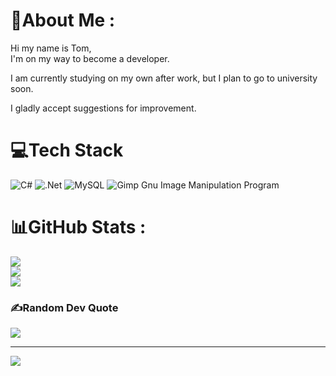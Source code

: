 # 💫About Me :
Hi my name is Tom,  
I'm on my way to become a developer. 

I am currently studying on my own after work, but I plan to go to university soon.

I gladly accept suggestions for improvement.

# 💻Tech Stack
![C#](https://img.shields.io/badge/c%23-%23239120.svg?style=flat&logo=c-sharp&logoColor=white) ![.Net](https://img.shields.io/badge/.NET-5C2D91?style=flat&logo=.net&logoColor=white) ![MySQL](https://img.shields.io/badge/mysql-%2300f.svg?style=flat&logo=mysql&logoColor=white) ![Gimp Gnu Image Manipulation Program](https://img.shields.io/badge/Gimp-657D8B?style=flat&logo=gimp&logoColor=FFFFFF)
# 📊GitHub Stats :
![](https://github-readme-stats.vercel.app/api?username=Resoult-T&theme=vue-dark&hide_border=false&include_all_commits=false&count_private=false)<br/>
![](https://github-readme-streak-stats.herokuapp.com/?user=Resoult-T&theme=vue-dark&hide_border=false)<br/>
![](https://github-readme-stats.vercel.app/api/top-langs/?username=Resoult-T&theme=vue-dark&hide_border=false&include_all_commits=false&count_private=false&layout=compact)

### ✍️Random Dev Quote
![](https://quotes-github-readme.vercel.app/api?type=horizontal&theme=dark)

---
[![](https://visitcount.itsvg.in/api?id=Resoult-T&icon=0&color=9)](https://visitcount.itsvg.in)

